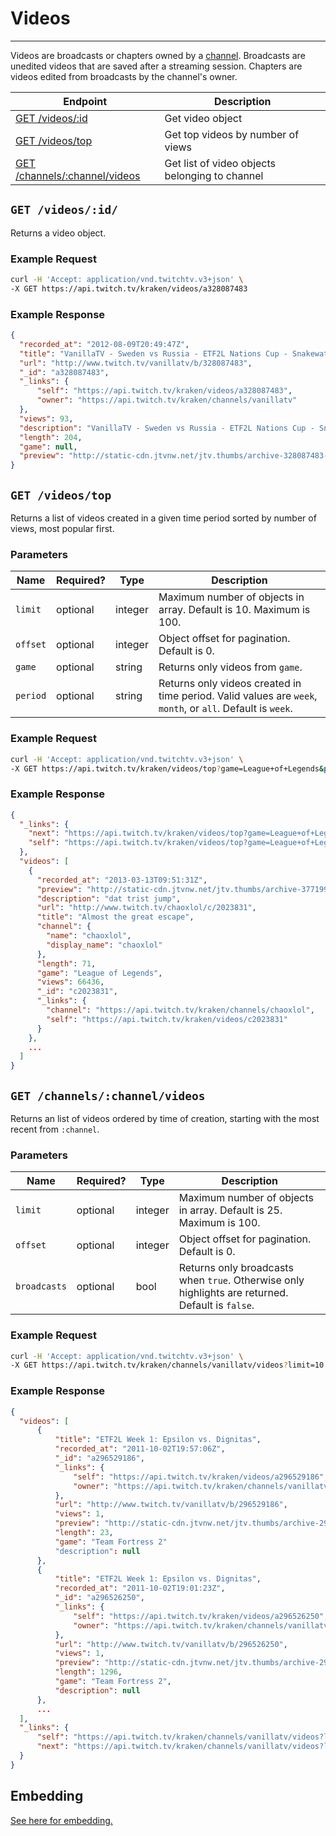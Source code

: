 # Videos

***

Videos are broadcasts or chapters owned by a [channel][channels]. Broadcasts are unedited videos that are saved after a streaming session. Chapters are videos edited from broadcasts by the channel's owner.

| Endpoint | Description |
| ---- | --------------- |
| [GET /videos/:id](/v3_resources/videos.md#get-videosid) | Get video object|
| [GET /videos/top](/v3_resources/videos.md#get-videostop) | Get top videos by number of views |
| [GET /channels/:channel/videos](/v3_resources/videos.md#get-channelschannelvideos) | Get list of video objects belonging to channel |

[channels]: /v3_resources/channels.md

## `GET /videos/:id/`

Returns a video object.

### Example Request

```bash
curl -H 'Accept: application/vnd.twitchtv.v3+json' \
-X GET https://api.twitch.tv/kraken/videos/a328087483
```

### Example Response

```json
{
  "recorded_at": "2012-08-09T20:49:47Z",
  "title": "VanillaTV - Sweden vs Russia - ETF2L Nations Cup - Snakewater [Map3] - Part 3",
  "url": "http://www.twitch.tv/vanillatv/b/328087483",
  "_id": "a328087483",
  "_links": {
      "self": "https://api.twitch.tv/kraken/videos/a328087483",
      "owner": "https://api.twitch.tv/kraken/channels/vanillatv"
  },
  "views": 93,
  "description": "VanillaTV - Sweden vs Russia - ETF2L Nations Cup - Snakewater [Map3] - Part 3",
  "length": 204,
  "game": null,
  "preview": "http://static-cdn.jtvnw.net/jtv.thumbs/archive-328087483-320x240.jpg"
}
```

## `GET /videos/top`

Returns a list of videos created in a given time period sorted by number of views, most popular first.

### Parameters

<table>
    <thead>
        <tr>
            <th>Name</th>
            <th>Required?</th>
            <th width="50">Type</th>
            <th width=100%>Description</th>
        </tr>
    </thead>
    <tbody>
        <tr>
            <td><code>limit</code></td>
            <td>optional</td>
            <td>integer</td>
            <td>Maximum number of objects in array. Default is 10. Maximum is 100.</td>
        </tr>
        <tr>
            <td><code>offset</code></td>
            <td>optional</td>
            <td>integer</td>
            <td>Object offset for pagination. Default is 0.</td>
        </tr>
        <tr>
            <td><code>game</code></td>
            <td>optional</td>
            <td>string</td>
            <td>Returns only videos from <code>game</code>.</td>
        </tr>
        <tr>
            <td><code>period</code></td>
            <td>optional</td>
            <td>string</td>
            <td>Returns only videos created in time period. Valid values are <code>week</code>, <code>month</code>, or <code>all</code>. Default is <code>week</code>.</td>
        </tr>
    </tbody>
</table>

### Example Request

```bash
curl -H 'Accept: application/vnd.twitchtv.v3+json' \
-X GET https://api.twitch.tv/kraken/videos/top?game=League+of+Legends&period=month
```

### Example Response

```json
{
  "_links": {
    "next": "https://api.twitch.tv/kraken/videos/top?game=League+of+Legends&limit=10&offset=10&period=month",
    "self": "https://api.twitch.tv/kraken/videos/top?game=League+of+Legends&limit=10&offset=0&period=month"
  },
  "videos": [
    {
      "recorded_at": "2013-03-13T09:51:31Z",
      "preview": "http://static-cdn.jtvnw.net/jtv.thumbs/archive-377199700-320x240.jpg",
      "description": "dat trist jump",
      "url": "http://www.twitch.tv/chaoxlol/c/2023831",
      "title": "Almost the great escape",
      "channel": {
        "name": "chaoxlol",
        "display_name": "chaoxlol"
      },
      "length": 71,
      "game": "League of Legends",
      "views": 66436,
      "_id": "c2023831",
      "_links": {
        "channel": "https://api.twitch.tv/kraken/channels/chaoxlol",
        "self": "https://api.twitch.tv/kraken/videos/c2023831"
      }
    },
    ...
  ]
}
```

## `GET /channels/:channel/videos`

Returns an list of videos ordered by time of creation, starting with the most recent from `:channel`.

### Parameters

<table>
    <thead>
        <tr>
            <th>Name</th>
            <th>Required?</th>
            <th width="50">Type</th>
            <th width=100%>Description</th>
        </tr>
    </thead>
    <tbody>
        <tr>
            <td><code>limit</code></td>
            <td>optional</td>
            <td>integer</td>
            <td>Maximum number of objects in array. Default is 25. Maximum is 100.</td>
        </tr>
        <tr>
            <td><code>offset</code></td>
            <td>optional</td>
            <td>integer</td>
            <td>Object offset for pagination. Default is 0.</td>
        </tr>
        <tr>
            <td><code>broadcasts</code></td>
            <td>optional</td>
            <td>bool</td>
            <td>Returns only broadcasts when <code>true</code>. Otherwise only highlights are returned. Default is <code>false</code>.</td>
        </tr>
    </tbody>
</table>

### Example Request

```bash
curl -H 'Accept: application/vnd.twitchtv.v3+json' \
-X GET https://api.twitch.tv/kraken/channels/vanillatv/videos?limit=10
```

### Example Response

```json
{
  "videos": [
      {
          "title": "ETF2L Week 1: Epsilon vs. Dignitas",
          "recorded_at": "2011-10-02T19:57:06Z",
          "_id": "a296529186",
          "_links": {
              "self": "https://api.twitch.tv/kraken/videos/a296529186",
              "owner": "https://api.twitch.tv/kraken/channels/vanillatv"
          },
          "url": "http://www.twitch.tv/vanillatv/b/296529186",
          "views": 1,
          "preview": "http://static-cdn.jtvnw.net/jtv.thumbs/archive-296529186-320x240.jpg",
          "length": 23,
          "game": "Team Fortress 2"
          "description": null
      },
      {
          "title": "ETF2L Week 1: Epsilon vs. Dignitas",
          "recorded_at": "2011-10-02T19:01:23Z",
          "_id": "a296526250",
          "_links": {
              "self": "https://api.twitch.tv/kraken/videos/a296526250",
              "owner": "https://api.twitch.tv/kraken/channels/vanillatv"
          },
          "url": "http://www.twitch.tv/vanillatv/b/296526250",
          "views": 1,
          "preview": "http://static-cdn.jtvnw.net/jtv.thumbs/archive-296526250-320x240.jpg",
          "length": 1296,
          "game": "Team Fortress 2",
          "description": null
      },
      ...
  ],
  "_links": {
      "self": "https://api.twitch.tv/kraken/channels/vanillatv/videos?limit=10&offset=0",
      "next": "https://api.twitch.tv/kraken/channels/vanillatv/videos?limit=10&offset=10"
  }
}
```

## Embedding

[See here for embedding.][embedding]

[embedding]: /embedding.md#embedding-streams-vods-and-chat

